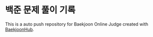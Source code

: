# 백준 문제 풀이 기록
This is a auto push repository for Baekjoon Online Judge created with [BaekjoonHub](https://github.com/BaekjoonHub/BaekjoonHub).
